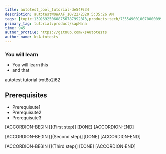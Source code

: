 ```yaml
---
title: autotest_pool_tutorial-de54F534
description: autotestW0WAAF_10/22/2020 5:35:26 AM
tags: [topic:139269250608756787992873,products:tech/73554900100700000996,tutorial:experience/advanced]
primary_tag: tutorial:product/sapHana
time: 945
author_profile: https://github.com/ksAutotests
author_name: ksAutotests
---
```

### You will learn
- You will learn this
- and that

autotest tutorial text8o2i62

## Prerequisites
- Prerequisute1
- Prerequisute2
- Prerequisute3

[ACCORDION-BEGIN [](First step)]
[DONE]
[ACCORDION-END]

[ACCORDION-BEGIN [](Second step)]
[DONE]
[ACCORDION-END]

[ACCORDION-BEGIN [](Third step)]
[DONE]
[ACCORDION-END]

